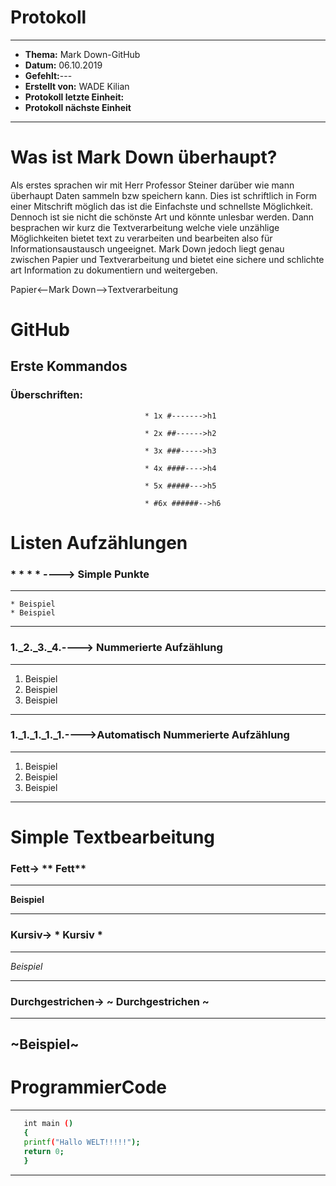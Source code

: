 # Protokoll
--------------------------------------------------------------------------------------------------------------------------
* **Thema:** Mark Down-GitHub
* **Datum:** 06.10.2019
* **Gefehlt:**---
* **Erstellt von:** WADE Kilian
* **Protokoll letzte Einheit:** 
* **Protokoll nächste Einheit**
-----------------------------------------------------------------------------------------------------------------------------





# Was ist Mark Down überhaupt?
Als erstes sprachen wir mit Herr Professor Steiner darüber wie mann überhaupt Daten sammeln bzw speichern kann. Dies ist schriftlich in Form einer Mitschrift möglich das ist die Einfachste und schnellste Möglichkeit. Dennoch ist sie nicht die schönste Art und könnte unlesbar werden. Dann besprachen wir kurz die Textverarbeitung welche viele unzählige Möglichkeiten bietet text zu verarbeiten und bearbeiten also für Informationsaustausch ungeeignet. Mark Down jedoch liegt genau zwischen Papier und Textverarbeitung und bietet eine sichere und schlichte art Information zu dokumentiern und weitergeben.

Papier<--Mark Down-->Textverarbeitung


# GitHub
## Erste Kommandos
### Überschriften:
                                   
                                  * 1x #------->h1
                                   
                                  * 2x ##------>h2
                                   
                                  * 3x ###----->h3
                                  
                                  * 4x ####---->h4
                                   
                                  * 5x #####--->h5
                                   
                                  * #6x ######-->h6

# Listen Aufzählungen
### * * * * ----> Simple Punkte 
---
    * Beispiel
    * Beispiel
---
### 1._2._3._4.----> Nummerierte Aufzählung
---
1. Beispiel
2. Beispiel
3. Beispiel
---
### 1._1._1._1._1.---->Automatisch Nummerierte Aufzählung
---

1. Beispiel
1. Beispiel
1. Beispiel

---
# Simple Textbearbeitung

### Fett-> ** Fett**
---

**Beispiel**

---
### Kursiv-> * Kursiv *
---

*Beispiel*

---
### Durchgestrichen-> ~ Durchgestrichen ~
---
~Beispiel~
---
# ProgrammierCode
 ---    
 ```bash
    int main () 
    {
    printf("Hallo WELT!!!!!");
    return 0;
    }
```
---
 
